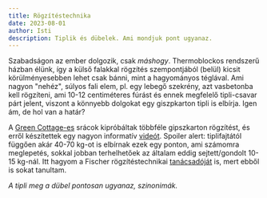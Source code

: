 ```yaml
---
title: Rögzítéstechnika
date: 2023-08-01
author: Isti
description: Tiplik és dübelek. Ami mondjuk pont ugyanaz.
---
```

Szabadságon az ember dolgozik, csak *máshogy*. Thermoblockos rendszerű házban élünk, így a külső falakkal rögzítés szempontjából (belül) kicsit körülményesebben lehet csak bánni, mint a hagyományos téglával. Ami nagyon "nehéz", súlyos fali elem, pl. egy lebegő szekrény, azt vasbetonba kell rögzíteni, ami 10-12 centiméteres fúrást és ennek megfelelő tipli-csavar párt jelent, viszont a könnyebb dolgokat egy giszpkarton tipli is elbírja. Igen ám, de hol van a határ? 

A [Green Cottage-es](https://greencottagediy.reblog.hu/na-nezzuk-mit-is-bir-a-gipszkarton) srácok kipróbáltak többféle gipszkarton rögzítést, és erről készítettek egy nagyon informatív [videót](https://www.youtube.com/watch?v=CPELWFpgioc). Spoiler alert: tiplifajtától függően akár 40-70 kg-ot is elbírnak ezek egy ponton, ami számomra meglepetés, sokkal jobban terhelhetőek az általam eddig sejtett/gondolt 10-15 kg-nál. Itt hagyom a Fischer rögzítéstechnikai [tanácsadóját](https://fischerdubel.hu/blog/post/rogzitestechnika-gyik) is, mert ebből is sokat tanultam.

*A tipli meg a dübel pontosan ugyanaz, szinonimák.*

